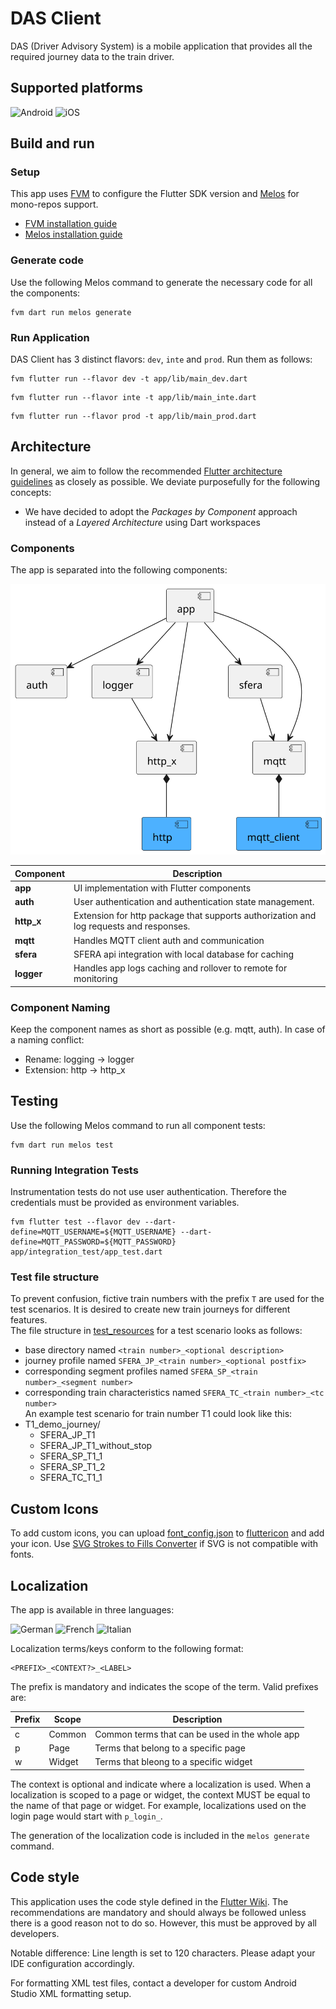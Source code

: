 # DAS Client

DAS (Driver Advisory System) is a mobile application that provides all the required journey data to the train driver.

## Supported platforms

<div id="supported_platforms">
  <img src="https://img.shields.io/badge/Android-3DDC84?style=for-the-badge&logo=android&logoColor=white" alt="Android"/>
  <img src="https://img.shields.io/badge/iOS-000000?style=for-the-badge&logo=apple&logoColor=white" alt="iOS">
</div>

## Build and run

### Setup

This app uses [FVM](https://fvm.app/) to configure the Flutter SDK version and [Melos](https://melos.invertase.dev/) for mono-repos support.

* [FVM installation guide](https://fvm.app/documentation/getting-started/installation)
* [Melos installation guide](https://melos.invertase.dev/getting-started)

### Generate code

Use the following Melos command to generate the necessary code for all the components:

```shell
fvm dart run melos generate
```

### Run Application

DAS Client has 3 distinct flavors: `dev`, `inte` and `prod`. Run them as follows:

```shell
fvm flutter run --flavor dev -t app/lib/main_dev.dart
```

```shell
fvm flutter run --flavor inte -t app/lib/main_inte.dart
```

```shell
fvm flutter run --flavor prod -t app/lib/main_prod.dart
```

## Architecture

In general, we aim to follow the recommended [Flutter architecture guidelines](https://docs.flutter.dev/app-architecture) as closely as possible.
We deviate purposefully for the following concepts:

* We have decided to adopt the *Packages by Component* approach instead of a *Layered Architecture* using Dart workspaces

### Components

The app is separated into the following components:

![UML component diagram](components.svg)

| Component      | Description                                                                            |
|----------------|----------------------------------------------------------------------------------------|
| **app**        | UI implementation with Flutter components                                              |
| **auth**       | User authentication and authentication state management.                               |
| **http_x**     | Extension for http package that supports authorization and log requests and responses. |
| **mqtt**       | Handles MQTT client auth and communication                                             |
| **sfera**      | SFERA api integration with local database for caching                                  |
| **logger**     | Handles app logs caching and rollover to remote for monitoring                         |

### Component Naming

Keep the component names as short as possible (e.g. mqtt, auth).
In case of a naming conflict:
* Rename: logging → logger
* Extension: http → http_x

## Testing

Use the following Melos command to run all component tests:

```shell
fvm dart run melos test
```

### Running Integration Tests

Instrumentation tests do not use user authentication. Therefore the credentials must be provided as environment variables.

```shell
fvm flutter test --flavor dev --dart-define=MQTT_USERNAME=${MQTT_USERNAME} --dart-define=MQTT_PASSWORD=${MQTT_PASSWORD} app/integration_test/app_test.dart
```

### Test file structure

To prevent confusion, fictive train numbers with the prefix `T` are used for the test scenarios. It is desired to create new train journeys for different features.  
The file structure in [test_resources](sfera/test_resources) for a test scenario looks as follows:

* base directory named `<train number>_<optional description>`
* journey profile named `SFERA_JP_<train number>_<optional postfix>`
* corresponding segment profiles named `SFERA_SP_<train number>_<segment number>`
* corresponding train characteristics named `SFERA_TC_<train number>_<tc number>`  
  An example test scenario for train number T1 could look like this:
* T1_demo_journey/
  * SFERA_JP_T1
  * SFERA_JP_T1_without_stop
  * SFERA_SP_T1_1
  * SFERA_SP_T1_2
  * SFERA_TC_T1_1
    <a name="localization"></a>

## Custom Icons

To add custom icons, you can upload [font_config.json](app/font_config.json) to [fluttericon](https://www.fluttericon.com/) and add your icon. 
Use [SVG Strokes to Fills Converter](https://iconly.io/tools/svg-convert-stroke-to-fill) if SVG is not compatible with fonts.

## Localization

The app is available in three languages:

<div id="supported_languages">
  <img src="https://img.shields.io/badge/default-%F0%9F%87%A9%F0%9F%87%AA_german_(de)-999999?style=for-the-badge" alt="German"/>
  <img src="https://img.shields.io/badge/%F0%9F%87%AB%F0%9F%87%B7_french_(fr)-999999?style=for-the-badge" alt="French"/>
  <img src="https://img.shields.io/badge/%F0%9F%87%AE%F0%9F%87%B9_italian_(it)-999999?style=for-the-badge" alt="Italian"/>
</div>

Localization terms/keys conform to the following format:

```
<PREFIX>_<CONTEXT?>_<LABEL>
```

The prefix is mandatory and indicates the scope of the term. Valid prefixes are:

| Prefix | Scope  | Description                                    |
|--------|--------|------------------------------------------------|
| c      | Common | Common terms that can be used in the whole app |
| p      | Page   | Terms that belong to a specific page           |
| w      | Widget | Terms that bleong to a specific widget         |

The context is optional and indicate where a localization is used. When a localization is scoped to a page or widget, the context MUST be equal to the name of that page or widget.
For example, localizations used on the login page would start with `p_login_`.

The generation of the localization code is included in the `melos generate` command.

## Code style

This application uses the code style defined in the [Flutter Wiki](https://github.com/flutter/flutter/blob/master/docs/contributing/Style-guide-for-Flutter-repo.md). 
The recommendations are mandatory and should always be followed unless there is a good reason not to do so. However, this must be approved by all developers.

Notable difference: Line length is set to 120 characters. Please adapt your IDE configuration accordingly.

For formatting XML test files, contact a developer for custom Android Studio XML formatting setup.